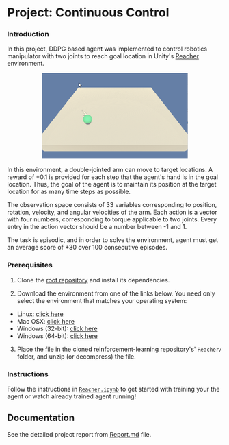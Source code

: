 # Project: Continuous Control

### Introduction

In this project, DDPG based agent was implemented to control robotics manipulator with two joints to reach goal location in Unity's [Reacher](https://github.com/Unity-Technologies/ml-agents/blob/master/docs/Learning-Environment-Examples.md#reacher) environment.

<p align="center">
    <img src="docs/images/trained_agent.gif" height="200px">
</p>

In this environment, a double-jointed arm can move to target locations. A reward of +0.1 is provided for each step that the agent's hand is in the goal location. Thus, the goal of the agent is to maintain its position at the target location for as many time steps as possible.

The observation space consists of 33 variables corresponding to position, rotation, velocity, and angular velocities of the arm. Each action is a vector with four numbers, corresponding to torque applicable to two joints. Every entry in the action vector should be a number between -1 and 1.

The task is episodic, and in order to solve the environment, agent must get an average score of +30 over 100 consecutive episodes.

### Prerequisites

1. Clone the [root repository](https://github.com/Zulkhuu/reinforcement-learning/tree/master) and install its dependencies.

2. Download the environment from one of the links below.  You need only select the environment that matches your operating system:

- Linux: [click here](https://s3-us-west-1.amazonaws.com/udacity-drlnd/P2/Reacher/one_agent/Reacher_Linux.zip)
- Mac OSX: [click here](https://s3-us-west-1.amazonaws.com/udacity-drlnd/P2/Reacher/one_agent/Reacher.app.zip)
- Windows (32-bit): [click here](https://s3-us-west-1.amazonaws.com/udacity-drlnd/P2/Reacher/one_agent/Reacher_Windows_x86.zip)
- Windows (64-bit): [click here](https://s3-us-west-1.amazonaws.com/udacity-drlnd/P2/Reacher/one_agent/Reacher_Windows_x86_64.zip)

3. Place the file in the cloned reinforcement-learning repository's' `Reacher/` folder, and unzip (or decompress) the file.

### Instructions

Follow the instructions in [`Reacher.ipynb`](Tennis.ipynb) to get started with training your the agent or watch already trained agent running!

## Documentation

See the detailed project report from [Report.md](docs/Report.md) file.
